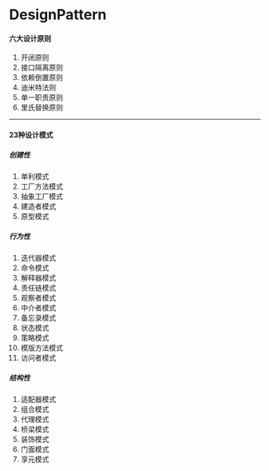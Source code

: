 # DesignPattern
#### 六大设计原则
1. 开闭原则
2. 接口隔离原则
3. 依赖倒置原则
4. 迪米特法则
5. 单一职责原则
6. 里氏替换原则

----------------

#### 23种设计模式
##### 创建性
1. 单利模式
2. 工厂方法模式
3. 抽象工厂模式
4. 建造者模式
5. 原型模式

##### 行为性
1. 迭代器模式
2. 命令模式
3. 解释器模式
4. 责任链模式
5. 观察者模式
6. 中介者模式
7. 备忘录模式
8. 状态模式
9. 策略模式
10. 模版方法模式
11. 访问者模式

##### 结构性
1. 适配器模式
2. 组合模式
3. 代理模式
4. 桥梁模式
5. 装饰模式
6. 门面模式
7. 享元模式
